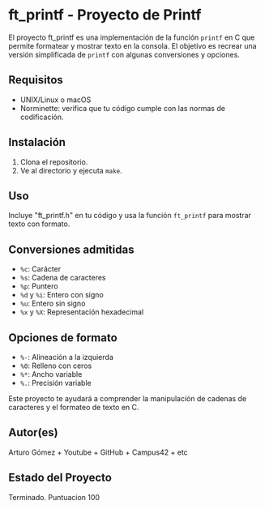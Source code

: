 # ft_printf - Proyecto de Printf

El proyecto ft_printf es una implementación de la función `printf` en C que permite formatear y mostrar texto en la consola. El objetivo es recrear una versión simplificada de `printf` con algunas conversiones y opciones.

## Requisitos
- UNIX/Linux o macOS
- Norminette: verifica que tu código cumple con las normas de codificación.

## Instalación
1. Clona el repositorio.
2. Ve al directorio y ejecuta `make`.

## Uso
Incluye "ft_printf.h" en tu código y usa la función `ft_printf` para mostrar texto con formato.

## Conversiones admitidas
- `%c`: Carácter
- `%s`: Cadena de caracteres
- `%p`: Puntero
- `%d` y `%i`: Entero con signo
- `%u`: Entero sin signo
- `%x` y `%X`: Representación hexadecimal

## Opciones de formato
- `%-`: Alineación a la izquierda
- `%0`: Relleno con ceros
- `%*`: Ancho variable
- `%.`: Precisión variable

Este proyecto te ayudará a comprender la manipulación de cadenas de caracteres y el formateo de texto en C.

## Autor(es)

Arturo Gómez + Youtube + GitHub + Campus42 + etc

## Estado del Proyecto

Terminado. Puntuacion 100
